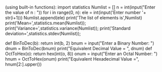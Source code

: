 (using built-in functions):
import statistics
Numlist = []
n = int(input("Enter the value of n : "))
for i in range(0, n):
 ele = int(input('Enter number '+ str(i+1)))
 Numlist.append(ele)
print('The list of elements is',Numlist)
print('Mean=',statistics.mean(Numlist));
print('Variance=',statistics.variance(Numlist));
print('Standard deviation=',statistics.stdev(Numlist));





def BinToDec(b):
return int(b, 2)
bnum = input("Enter a Binary Number: ")
dnum = BinToDec(bnum)
print("Equivalent Decimal Value = ", dnum)
def OctToHex(o):
return hex(int(o, 8))
onum = input("Enter an Octal Number: ")
hnum = OctToHex(onum)
print("Equivalent Hexadecimal Value =", hnum[2:].upper())
